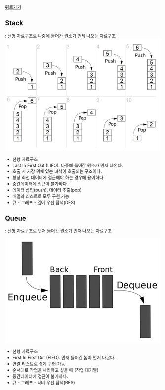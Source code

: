 <a href="https://github.com/jhlee225/studyDevRepo">뒤로가기</a>

## Stack

: 선형 자료구조로 나중에 들어간 원소가 먼저 나오는 자료구조
<img src="../images/stack.jpg">

- 선형 자료구조
- Last In First Out (LIFO). 나중에 들어간 원소가 먼저 나온다.
- 호출 시 가장 위에 있는 녀석이 호출되는 구조이다.
- 항상 최신 데이터에 접근해야 하는 경우에 용이하다.
- 중간데이터에 접근이 불가하다.
- 데이터 삽입(push), 데이터 추출(pop)
- 배열과 리스트로 모두 구현 가능
- 큐 - 그래프 - 깊이 우선 탐색(DFS)

## Queue

: 선형 자료구조로 먼저 들어간 원소가 먼저 나오는 자료구조

<img src="../images/queue.jpg">

- 선형 자료구조
- First In First Out (FIFO). 먼저 들어간 놈이 먼저 나온다.
- 연결 리스트로 쉽게 구현 가능
- 순서대로 작업을 처리하고 싶을 때 (작업 대기열)
- 중간데이터에 접근이 불가하다.
- 큐 - 그래프 - 너비 우선 탐색(BFS)

